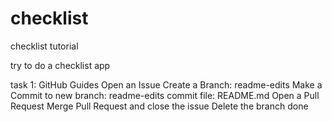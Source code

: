 # checklist
checklist tutorial


try to do a checklist app

task 1: GitHub Guides 
Open an Issue
Create a Branch: readme-edits
Make a Commit to new branch: readme-edits
commit file: README.md
Open a Pull Request
Merge Pull Request and close the issue
Delete the branch
done

